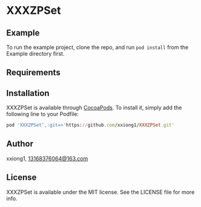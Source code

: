 # XXXZPSet

## Example

To run the example project, clone the repo, and run `pod install` from the Example directory first.

## Requirements

## Installation

XXXZPSet is available through [CocoaPods](https://cocoapods.org). To install
it, simply add the following line to your Podfile:

```ruby
pod 'XXXZPSet‘,:git=>'https://github.com/xxiong1/XXXZPSet.git'
```

## Author

xxiong1, 13168376064@163.com

## License

XXXZPSet is available under the MIT license. See the LICENSE file for more info.
